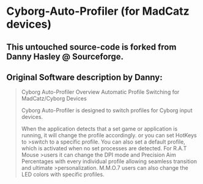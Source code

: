 # Cyborg-Auto-Profiler (for MadCatz devices)
## This untouched source-code is forked from Danny Hasley @ Sourceforge.

## Original Software description by Danny:
>Cyborg Auto-Profiler Overview
>Automatic Profile Switching for MadCatz/Cyborg Devices
>
>Cyborg Auto-Profiler is designed to switch profiles for Cyborg input devices.
>
>When the application detects that a set game or application is running, it will change the profile accordingly. or you can set HotKeys to >switch to a specific profile. You can also set a default profile, which is activated when no set processes are detected. For R.A.T Mouse >users it can change the DPI mode and Precision Aim Percentages with every individual profile allowing seamless transition and ultimate >personalization. M.M.O.7 users can also change the LED colors with specific profiles.
